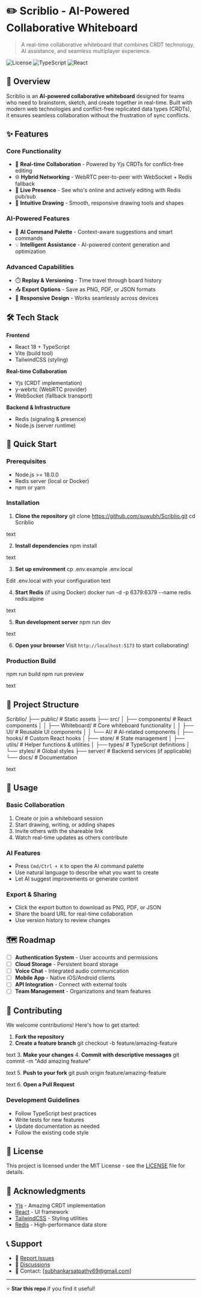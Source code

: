 # ✏️ Scriblio - AI-Powered Collaborative Whiteboard

> A real-time collaborative whiteboard that combines CRDT technology, AI assistance, and seamless multiplayer experience.

![License](https://img.shields.io/badge/license-MIT-blue.svg)
![TypeScript](https://img.shields.io/badge/typescript-82.3%25-blue)
![React](https://img.shields.io/badge/react-latest-61dafb)

## 🌟 Overview

Scriblio is an **AI-powered collaborative whiteboard** designed for teams who need to brainstorm, sketch, and create together in real-time. Built with modern web technologies and conflict-free replicated data types (CRDTs), it ensures seamless collaboration without the frustration of sync conflicts.

## ✨ Features

### Core Functionality
- 🚀 **Real-time Collaboration** - Powered by Yjs CRDTs for conflict-free editing
- 🌐 **Hybrid Networking** - WebRTC peer-to-peer with WebSocket + Redis fallback
- 👥 **Live Presence** - See who's online and actively editing with Redis pub/sub
- 🎨 **Intuitive Drawing** - Smooth, responsive drawing tools and shapes

### AI-Powered Features
- 🤖 **AI Command Palette** - Context-aware suggestions and smart commands
- 💡 **Intelligent Assistance** - AI-powered content generation and optimization

### Advanced Capabilities
- ⏱️ **Replay & Versioning** - Time travel through board history
- 📤 **Export Options** - Save as PNG, PDF, or JSON formats
- 📱 **Responsive Design** - Works seamlessly across devices

## 🛠️ Tech Stack

**Frontend**
- React 18 + TypeScript
- Vite (build tool)
- TailwindCSS (styling)

**Real-time Collaboration**
- Yjs (CRDT implementation)
- y-webrtc (WebRTC provider)
- WebSocket (fallback transport)

**Backend & Infrastructure**
- Redis (signaling & presence)
- Node.js (server runtime)

## 🚀 Quick Start

### Prerequisites

- Node.js >= 18.0.0
- Redis server (local or Docker)
- npm or yarn

### Installation

1. **Clone the repository**
git clone https://github.com/suwubh/Scriblio.git
cd Scriblio

text

2. **Install dependencies**
npm install

text

3. **Set up environment**
cp .env.example .env.local

Edit .env.local with your configuration
text

4. **Start Redis** (if using Docker)
docker run -d -p 6379:6379 --name redis redis:alpine

text

5. **Run development server**
npm run dev

text

6. **Open your browser**
Visit `http://localhost:5173` to start collaborating!

### Production Build

npm run build
npm run preview

text

## 📁 Project Structure

Scriblio/
├── public/ # Static assets
├── src/
│ ├── components/ # React components
│ │ ├── Whiteboard/ # Core whiteboard functionality
│ │ ├── UI/ # Reusable UI components
│ │ └── AI/ # AI-related components
│ ├── hooks/ # Custom React hooks
│ ├── store/ # State management
│ ├── utils/ # Helper functions & utilities
│ ├── types/ # TypeScript definitions
│ └── styles/ # Global styles
├── server/ # Backend services (if applicable)
└── docs/ # Documentation

text

## 🎯 Usage

### Basic Collaboration
1. Create or join a whiteboard session
2. Start drawing, writing, or adding shapes
3. Invite others with the shareable link
4. Watch real-time updates as others contribute

### AI Features
- Press `Cmd/Ctrl + K` to open the AI command palette
- Use natural language to describe what you want to create
- Let AI suggest improvements or generate content

### Export & Sharing
- Click the export button to download as PNG, PDF, or JSON
- Share the board URL for real-time collaboration
- Use version history to review changes

## 🗺️ Roadmap

- [ ] **Authentication System** - User accounts and permissions
- [ ] **Cloud Storage** - Persistent board storage
- [ ] **Voice Chat** - Integrated audio communication
- [ ] **Mobile App** - Native iOS/Android clients
- [ ] **API Integration** - Connect with external tools
- [ ] **Team Management** - Organizations and team features

## 🤝 Contributing

We welcome contributions! Here's how to get started:

1. **Fork the repository**
2. **Create a feature branch**
git checkout -b feature/amazing-feature

text
3. **Make your changes**
4. **Commit with descriptive messages**
git commit -m "Add amazing feature"

text
5. **Push to your fork**
git push origin feature/amazing-feature

text
6. **Open a Pull Request**

### Development Guidelines
- Follow TypeScript best practices
- Write tests for new features
- Update documentation as needed
- Follow the existing code style

## 📄 License

This project is licensed under the MIT License - see the [LICENSE](LICENSE) file for details.

## 🙏 Acknowledgments

- [Yjs](https://github.com/yjs/yjs) - Amazing CRDT implementation
- [React](https://reactjs.org/) - UI framework
- [TailwindCSS](https://tailwindcss.com/) - Styling utilities
- [Redis](https://redis.io/) - High-performance data store

## 📞 Support

- 🐛 [Report Issues](https://github.com/suwubh/Scriblio/issues)
- 💬 [Discussions](https://github.com/suwubh/Scriblio/discussions)
- 📧 Contact: [subhankarsatpathy69@gmail.com]

---

⭐ **Star this repo** if you find it useful!
